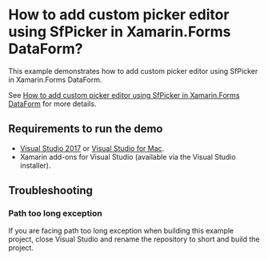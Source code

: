 # How to add custom picker editor using SfPicker in Xamarin.Forms DataForm?

This example demonstrates how to add custom picker editor using SfPicker in Xamarin.Forms DataForm.

See [How to add custom picker editor using SfPicker in Xamarin.Forms DataForm]() for more details.

## <a name="requirements-to-run-the-demo"></a>Requirements to run the demo ##

* [Visual Studio 2017](https://visualstudio.microsoft.com/downloads/) or [Visual Studio for Mac](https://visualstudio.microsoft.com/vs/mac/).
* Xamarin add-ons for Visual Studio (available via the Visual Studio installer).

## <a name="troubleshooting"></a>Troubleshooting ##
### Path too long exception
If you are facing path too long exception when building this example project, close Visual Studio and rename the repository to short and build the project.
